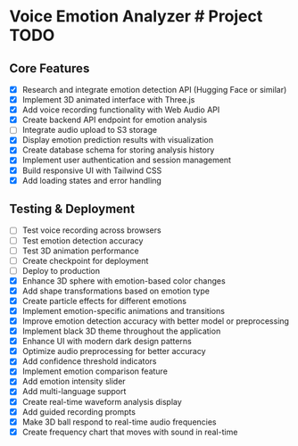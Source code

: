 # Voice Emotion Analyzer # Project TODO

## Core Features
- [x] Research and integrate emotion detection API (Hugging Face or similar)
- [x] Implement 3D animated interface with Three.js
- [x] Add voice recording functionality with Web Audio API
- [x] Create backend API endpoint for emotion analysis
- [ ] Integrate audio upload to S3 storage
- [x] Display emotion prediction results with visualization
- [x] Create database schema for storing analysis history
- [x] Implement user authentication and session management
- [x] Build responsive UI with Tailwind CSS
- [x] Add loading states and error handling

## Testing & Deployment
- [ ] Test voice recording across browsers
- [ ] Test emotion detection accuracy
- [ ] Test 3D animation performance
- [ ] Create checkpoint for deployment
- [ ] Deploy to production
- [x] Enhance 3D sphere with emotion-based color changes
- [x] Add shape transformations based on emotion type
- [x] Create particle effects for different emotions
- [x] Implement emotion-specific animations and transitions
- [x] Improve emotion detection accuracy with better model or preprocessing
- [x] Implement black 3D theme throughout the application
- [x] Enhance UI with modern dark design patterns
- [x] Optimize audio preprocessing for better accuracy
- [x] Add confidence threshold indicators
- [x] Implement emotion comparison feature
- [x] Add emotion intensity slider
- [x] Add multi-language support
- [x] Create real-time waveform analysis display
- [x] Add guided recording prompts
- [x] Make 3D ball respond to real-time audio frequencies
- [x] Create frequency chart that moves with sound in real-time
